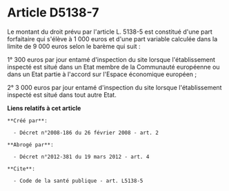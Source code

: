# Article D5138-7

Le montant du droit prévu par l'article L. 5138-5 est constitué d'une part forfaitaire qui s'élève à 1 000 euros et d'une
part variable calculée dans la limite de 9 000 euros selon le barème qui suit : 

1° 300 euros par jour entamé d'inspection du site lorsque l'établissement inspecté est situé dans un Etat membre de la
Communauté européenne ou dans un Etat partie à l'accord sur l'Espace économique européen ; 

2° 3 000 euros par jour entamé d'inspection du site lorsque l'établissement inspecté est situé dans tout autre Etat.

**Liens relatifs à cet article**

	**Créé par**:

	  - Décret n°2008-186 du 26 février 2008 - art. 2

	**Abrogé par**:

	  - Décret n°2012-381 du 19 mars 2012 - art. 4

	**Cite**:

	  - Code de la santé publique - art. L5138-5

